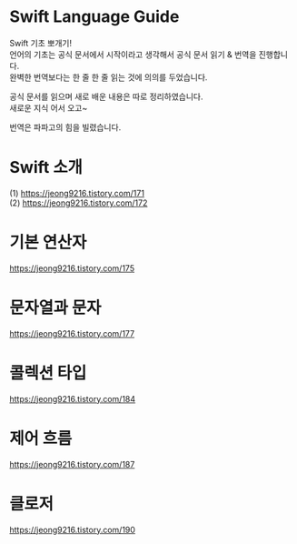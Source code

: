 # Swift Language Guide
Swift 기초 뽀개기!  
언어의 기초는 공식 문서에서 시작이라고 생각해서 공식 문서 읽기 & 번역을 진행합니다.  
완벽한 번역보다는 한 줄 한 줄 읽는 것에 의의를 두었습니다.  

공식 문서를 읽으며 새로 배운 내용은 따로 정리하였습니다.  
새로운 지식 어서 오고~  

번역은 파파고의 힘을 빌렸습니다.  

# Swift 소개
(1) https://jeong9216.tistory.com/171  
(2) https://jeong9216.tistory.com/172

# 기본 연산자
https://jeong9216.tistory.com/175

# 문자열과 문자
https://jeong9216.tistory.com/177

# 콜렉션 타입
https://jeong9216.tistory.com/184

# 제어 흐름
https://jeong9216.tistory.com/187

# 클로저
https://jeong9216.tistory.com/190  
